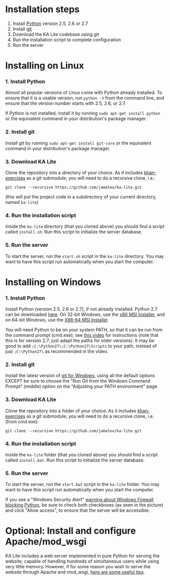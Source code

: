 Installation steps
===

1. Install [Python](http://www.python.org/) version 2.5, 2.6 or 2.7
2. Install [git](http://git-scm.com/)
3. Download the KA Lite codebase using git
4. Run the installation script to complete configuration
5. Run the server

Installing on Linux
===

### 1. Install Python

Almost all popular versions of Linux come with Python already installed. To ensure that it is a usable version, run `python -V` from the command line, and ensure that the version number starts with 2.5, 2.6, or 2.7.

If Python is not installed, install it by running `sudo apt-get install python` or the equivalent command in your distribution's package manager.

### 2. Install git

Install git by running `sudo apt-get install git-core` or the equivalent command in your distribution's package manager.

### 3. Download KA Lite

Clone the repository into a directory of your choice. As it includes [khan-exercises](https://github.com/Khan/khan-exercises) as a git submodule, you will need to do a recursive clone, i.e.:

`git clone --recursive https://github.com/jamalex/ka-lite.git`

(this will put the project code in a subdirectory of your current directory, named `ka-lite`)

### 4. Run the installation script

Inside the `ka-lite` directory (that you cloned above) you should find a script called `install.sh`. Run this script to initialize the server database.

### 5. Run the server

To start the server, run the `start.sh` script in the `ka-lite` directory. You may want to have this script run automatically when you start the computer.


Installing on Windows
===

### 1. Install Python

Install Python (version 2.5, 2.6 or 2.7), if not already installed. Python 2.7 can be downloaded [here](http://www.python.org/download/releases/2.7.3/). On 32-bit Windows, use the [x86 MSI Installer](http://www.python.org/ftp/python/2.7.3/python-2.7.3.msi), and on 64-bit Windows, use the [X86-64 MSI Installer](http://www.python.org/ftp/python/2.7.3/python-2.7.3.amd64.msi).

You will need Python to be on your system PATH, so that it can be run from the command prompt (cmd.exe); see [this video](http://www.youtube.com/watch?v=ndNlFy-5GKA&hd=1#t=243s) for instructions (note that this is for version 2.7; just adapt the paths for older versions). It may be good to add `;C:\Python27\;C:\Python27\Scripts` to your path, instead of just `;C:\Python27\` as recommended in the video.

### 2. Install git

Install the latest version of [git for Windows](http://code.google.com/p/msysgit/downloads/list?q=full+installer+official+git), using all the default options EXCEPT be sure to choose the "Run Git from the Windows Command Prompt" (middle) option on the "Adjusting your PATH environment" page.

### 3. Download KA Lite

Clone the repository into a folder of your choice. As it includes [khan-exercises](https://github.com/Khan/khan-exercises) as a git submodule, you will need to do a recursive clone, i.e. (from cmd.exe):

`git clone --recursive https://github.com/jamalex/ka-lite.git`

### 4. Run the installation script

Inside the `ka-lite` folder (that you cloned above) you should find a script called `install.bat`. Run this script to initialize the server database.

### 5. Run the server

To start the server, run the `start.bat` script in the `ka-lite` folder. You may want to have this script run automatically when you start the computer.

If you see a "Windows Security Alert" [warning about Windows Firewall blocking Python](kalite/static/images/windows-python-network-permissions.png), be sure to check both checkboxes (as seen in the picture) and click "Allow access", to ensure that the server will be accessible.


Optional: Install and configure Apache/mod_wsgi
===

KA Lite includes a web server implemented in pure Python for serving the website, capable of handling hundreds of simultaneous users while using very little memory. However, if for some reason you wish to serve the website through Apache and mod_wsgi, [here are some useful tips](docs/INSTALL-APACHE.md).
